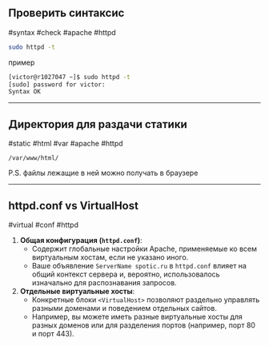 ## Проверить синтаксис 
#syntax #check #apache #httpd
```bash
sudo httpd -t
```
пример
```bash
[victor@r1027047 ~]$ sudo httpd -t
[sudo] password for victor: 
Syntax OK
```

---
## Директория для раздачи статики
#static #html #var #apache #httpd
```
/var/www/html/
```
P.S. файлы лежащие в ней можно получать в браузере

---
## httpd.conf vs VirtualHost
#virtual #conf #httpd
1. **Общая конфигурация (`httpd.conf`)**:
    - Содержит глобальные настройки Apache, применяемые ко всем виртуальным хостам, если не указано иного.
    - Ваше объявление `ServerName spotic.ru` в `httpd.conf` влияет на общий контекст сервера и, вероятно, использовалось изначально для распознавания запросов.
2. **Отдельные виртуальные хосты**:
    - Конкретные блоки `<VirtualHost>` позволяют раздельно управлять разными доменами и поведением отдельных сайтов.
    - Например, вы можете иметь разные виртуальные хосты для разных доменов или для разделения портов (например, порт 80 и порт 443).

